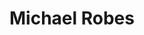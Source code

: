 ---
layout: member
weight: 100
title: Michael Robes
description: >
  Scholar in residence
img: /img/members/vgyadav.jpg
program: BASc
status: Current
year_end: 
year_start: 2017
email: siang [at] alumni.ubc.ca
biography: >
  Ngai To recently graduated from UBC with distinction in chemical engineering (minor in computer science).
project: >
  Summer 2017 NSERC USRA project on machine learning and process control.
linkedin: https://www.linkedin.com/in/c-siang-lim-98535048
homepage: http://www.siang.ca 
---